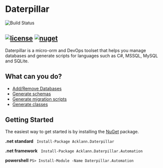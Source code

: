 # Daterpillar 
![Build Status](https://acklann.visualstudio.com/_apis/public/build/definitions/3f4e6949-e21e-4b02-a69d-067a400f0377/18/badge)

[![license](https://img.shields.io/github/license/mashape/apistatus.svg?maxAge=2592000?style=flat-square)](https://github.com/Ackara/Daterpillar/blob/master/LICENSE) [![nuget](https://img.shields.io/nuget/v/Acklann.Daterpillar.svg?maxAge=2592000?style=flat-square)](https://www.nuget.org/packages/Acklann.Daterpillar)
----------

Daterpillar is a micro-orm and DevOps toolset that helps you manage databases and generate scripts for languages such as C#, MSSQL, MySQL and SQLite.

## What can you do?

* [Add/Remove Databases](wiki/)
* [Generate schemas]()
* [Generate migration scripts](wiki/)
* [Generate classes](wiki/)

## Getting Started
The easiest way to get started is by installing the [NuGet](https://www.nuget.org/packages/Gigobyte.Daterpillar.Core) package. 

**.net standard**
`` Install-Package Acklann.Daterpillar``

**.net framework**
`` Install-Package Acklann.Daterpillar.Automation``

**powershell**
``PS> Install-Module -Name Daterpillar.Automation``

